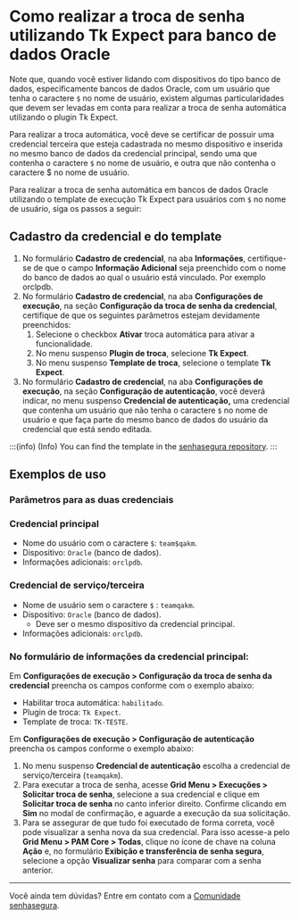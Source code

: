 # Como realizar a troca de senha utilizando Tk Expect para banco de dados Oracle

Note que, quando você estiver lidando com dispositivos do tipo banco de dados, especificamente bancos de dados Oracle, com um usuário que tenha o caractere `$` no nome de usuário, existem algumas particularidades que devem ser levadas em conta para realizar a troca de senha automática utilizando o plugin Tk Expect.

Para realizar a troca automática, você deve se certificar de possuir uma credencial terceira que esteja cadastrada no mesmo dispositivo e inserida no mesmo banco de dados da credencial principal, sendo uma que contenha o caractere `$` no nome de usuário, e outra que não contenha o caractere $ no nome de usuário.

Para realizar a troca de senha automática em bancos de dados Oracle utilizando o template de execução Tk Expect para usuários com `$` no nome de usuário, siga os passos a seguir:

## Cadastro da credencial e do template

1. No formulário **Cadastro de credencial**, na aba **Informações**, certifique-se de que o campo **Informação Adicional** seja preenchido com o nome do banco de dados ao qual o usuário está vinculado. Por exemplo orclpdb.
2. No formulário **Cadastro de credencial**, na aba **Configurações de execução**, na seção **Configuração da troca de senha da credencial**, certifique de que os seguintes parâmetros estejam devidamente preenchidos:
   1. Selecione o checkbox **Ativar** troca automática para ativar a funcionalidade.
   2. No menu suspenso **Plugin de troca**, selecione **Tk Expect**.
   3. No menu suspenso **Template de troca**, selecione o template **Tk Expect**.
3. No formulário **Cadastro de credencial**, na aba **Configurações de execução**, na seção **Configuração de autenticação**, você deverá indicar, no menu suspenso **Credencial de autenticação,** uma credencial que contenha um usuário que não tenha o caractere `$` no nome de usuário e que faça parte do mesmo banco de dados do usuário da credencial que está sendo editada.

:::(info) (Info)
You can find the template in the [senhasegura repository](https://github.com/senhasegura/execution-templates).
:::

## Exemplos de uso

### Parâmetros para as duas credenciais

### Credencial principal

* Nome do usuário com o caractere `$`: `team$qakm`.
* Dispositivo: `Oracle` (banco de dados).
* Informações adicionais: `orclpdb`.

### Credencial de serviço/terceira

* Nome de usuário sem o caractere `$` : `teamqakm`.
* Dispositivo: `Oracle` (banco de dados).
  * Deve ser o mesmo dispositivo da credencial principal.
* Informações adicionais: `orclpdb`.

### No formulário de informações da credencial principal:

Em **Configurações de execução > Configuração da troca de senha da credencial** preencha os campos conforme com o exemplo abaixo:

* Habilitar troca automática: `habilitado`.
* Plugin de troca: `Tk Expect`.
* Template de troca: `TK-TESTE`.

Em **Configurações de execução > Configuração de autenticação** preencha os campos conforme o exemplo abaixo:

1. No menu suspenso **Credencial de autenticação** escolha a credencial de serviço/terceira (`teamqakm`).
2. Para executar a troca de senha, acesse **Grid Menu > Execuções > Solicitar troca de senha**, selecione a sua credencial e clique em **Solicitar troca de senha** no canto inferior direito. Confirme clicando em **Sim** no modal de confirmação, e aguarde a execução da sua solicitação.
3. Para se assegurar de que tudo foi executado de forma correta, você pode visualizar a senha nova da sua credencial. Para isso acesse-a pelo **Grid Menu > PAM Core > Todas**, clique no ícone de chave na coluna **Ação** e, no formulário **Exibição e transferência de senha segura**, selecione a opção **Visualizar senha** para comparar com a senha anterior.

---

Você ainda tem dúvidas? Entre em contato com a [Comunidade senhasegura](https://community.senhasegura.io/).
